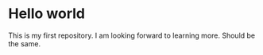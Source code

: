 # Hello world
This is my first repository.
I am looking forward to learning more.
Should be the same.
